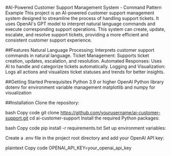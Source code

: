 #AI-Powered Customer Support Management System - Command Pattern Example
This project is an AI-powered customer support management system designed to streamline the process of handling support tickets. It uses OpenAI's GPT model to interpret natural language commands and execute corresponding support operations. This system can create, update, escalate, and resolve support tickets, providing a more efficient and consistent customer support experience.

##Features
Natural Language Processing: Interprets customer support commands in natural language.
Ticket Management: Supports ticket creation, updates, escalation, and resolution.
Automated Responses: Uses AI to handle and categorize tickets automatically.
Logging and Visualization: Logs all actions and visualizes ticket statuses and trends for better insights.

##Getting Started
Prerequisites
Python 3.9 or higher
OpenAI Python library
dotenv for environment variable management
matplotlib and numpy for visualization

##Installation
Clone the repository:

bash
Copy code
git clone https://github.com/yourusername/ai-customer-support.git
cd ai-customer-support
Install the required Python packages:

bash
Copy code
pip install -r requirements.txt
Set up environment variables:

Create a .env file in the project root directory and add your OpenAI API key:

plaintext
Copy code
OPENAI_API_KEY=your_openai_api_key
